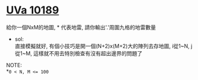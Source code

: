 # [UVa 10189](https://vjudge.net/problem/UVA-10189)

給你一個NxM的地圖, * 代表地雷, 請你輸出'.'周圍九格的地雷數量  

* sol:  
  直接模擬就好, 有個小技巧是開一個(N+2)x(M+2)大的陣列去存地圖, i從1~N, j從1~M, 這樣就不用去特別檢查有沒有超出邊界的問題了  
  
NOTE:  
  *`0 < N, M <= 100`
